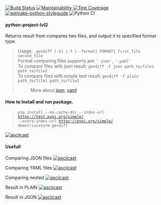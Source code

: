 [![Build Status](https://travis-ci.com/travis-ci/travis-web.svg?branch=master)](https://travis-ci.com/travis-ci/travis-web)
[![Maintainability](https://api.codeclimate.com/v1/badges/67902e4998249efb97a2/maintainability)](https://codeclimate.com/github/DemetriusStorm/python-project-lvl2/maintainability)
[![Test Coverage](https://api.codeclimate.com/v1/badges/67902e4998249efb97a2/test_coverage)](https://codeclimate.com/github/DemetriusStorm/python-project-lvl2/test_coverage)
[![wemake-python-styleguide](https://img.shields.io/badge/style-wemake-000000.svg)](https://github.com/wemake-services/wemake-python-styleguide)
![Python CI](https://github.com/DemetriusStorm/python-project-lvl2/workflows/Python%20CI/badge.svg)

#### python-project-lvl2
Returns result from compares two files, and output it to specified format type.

> Usage: <code> gendiff [-h] [-f [--format] FORMAT] first_file second_file</code><br> 
>Format comparing files supports are: <code>'.json'</code>, <code>'.yaml'</code><br>
>To compare files with json result: <code>gendiff -f json path_to/file1 path_to/file2</code><br>
>To compare files with simple text result: <code>gendiff -f plain path_to/file1 path_to/file2</code><br>
>>More about [json](https://en.wikipedia.org/wiki/JSON), [yaml](https://en.wikipedia.org/wiki/YAML)

#### How to Install and run package.<br>
><code>pip install --no-cache-dir --index-url https://test.pypi.org/simple/ --extra-index-url https://pypi.org/simple/ demetriusstorm-gendiff</code>

[![asciicast](https://asciinema.org/a/365553.svg)](https://asciinema.org/a/365553)

#### Usefull
Comparing JSON files
[![asciicast](https://asciinema.org/a/365554.svg)](https://asciinema.org/a/365554)

Comparing YAML files
[![asciicast](https://asciinema.org/a/365555.svg)](https://asciinema.org/a/365555)

Comparing nested
[![asciicast](https://asciinema.org/a/365557.svg)](https://asciinema.org/a/365557)

Result in PLAIN
[![asciicast](https://asciinema.org/a/365559.svg)](https://asciinema.org/a/365559)

Result in JSON
[![asciicast](https://asciinema.org/a/365560.svg)](https://asciinema.org/a/365560)
